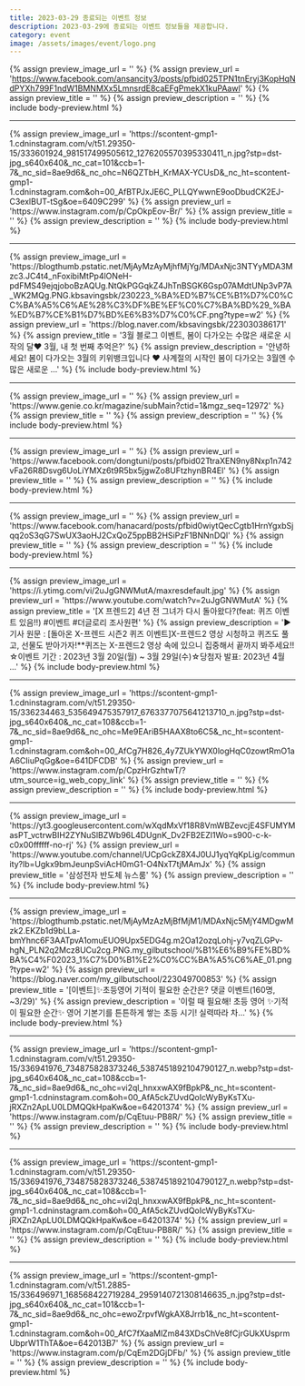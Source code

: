 ```yaml
---
title: 2023-03-29 종료되는 이벤트 정보
description: 2023-03-29에 종료되는 이벤트 정보들을 제공합니다.
category: event
image: /assets/images/event/logo.png
---
```

{% assign preview_image_url = '' %}
{% assign preview_url = 'https://www.facebook.com/ansancity3/posts/pfbid025TPN1tnEryj3KopHqNdPYXh799F1ndW1BMNMXx5LmnsrdE8caEFgPmekX1kuPAawl' %}
{% assign preview_title = '' %}
{% assign preview_description = '' %}
{% include body-preview.html %}
<hr>{% assign preview_image_url = 'https://scontent-gmp1-1.cdninstagram.com/v/t51.29350-15/333601924_981517499505612_1276205570395330411_n.jpg?stp=dst-jpg_s640x640&amp;_nc_cat=101&amp;ccb=1-7&amp;_nc_sid=8ae9d6&amp;_nc_ohc=N6QZTbH_KrMAX-YCUsD&amp;_nc_ht=scontent-gmp1-1.cdninstagram.com&amp;oh=00_AfBTPJxJE6C_PLLQYwwnE9ooDbudCK2EJ-C3exlBUT-tSg&amp;oe=6409C299' %}
{% assign preview_url = 'https://www.instagram.com/p/CpOkpEov-Br/' %}
{% assign preview_title = '' %}
{% assign preview_description = '' %}
{% include body-preview.html %}
<hr>{% assign preview_image_url = 'https://blogthumb.pstatic.net/MjAyMzAyMjhfMjYg/MDAxNjc3NTYyMDA3Mzc3.JC4t4_nFoxibiMtPp4lONeH-pdFMS49ejqjoboBzAQUg.NtQkPGGqkZ4JhTnBSGK6Gsp07AMdtUNp3vP7A_WK2MQg.PNG.kbsavingsbk/230223_%BA%ED%B7%CE%B1%D7%C0%CC%BA%A5%C6%AE%28%C3%DF%BE%EF%C0%C7%BA%BD%29_%BA%ED%B7%CE%B1%D7%BD%E6%B3%D7%C0%CF.png?type=w2' %}
{% assign preview_url = 'https://blog.naver.com/kbsavingsbk/223030386171' %}
{% assign preview_title = '3월 블로그 이벤트, 봄이 다가오는 수많은 새로운 시작의 달❤ 3월, 내 첫 번째 추억은?' %}
{% assign preview_description = '안녕하세요! 봄이 다가오는 3월의 키위뱅크입니다 ❤ 사계절의 시작인 봄이 다가오는 3월엔 수많은 새로운 ...' %}
{% include body-preview.html %}
<hr>{% assign preview_image_url = '' %}
{% assign preview_url = 'https://www.genie.co.kr/magazine/subMain?ctid=1&mgz_seq=12972' %}
{% assign preview_title = '' %}
{% assign preview_description = '' %}
{% include body-preview.html %}
<hr>{% assign preview_image_url = '' %}
{% assign preview_url = 'https://www.facebook.com/dongtuni/posts/pfbid02TtraXEN9ny8Nxp1n742vFa26R8Dsvg6UoLiYMXz6t9R5bx5jgwZo8UFtzhynBR4El' %}
{% assign preview_title = '' %}
{% assign preview_description = '' %}
{% include body-preview.html %}
<hr>{% assign preview_image_url = '' %}
{% assign preview_url = 'https://www.facebook.com/hanacard/posts/pfbid0wiytQecCgtb1HrnYgxbSjqq2oS3qG7SwUX3aoHJ2CxQoZ5ppBB2HSiPzF1BNNnDQl' %}
{% assign preview_title = '' %}
{% assign preview_description = '' %}
{% include body-preview.html %}
<hr>{% assign preview_image_url = 'https://i.ytimg.com/vi/2uJgGNWMutA/maxresdefault.jpg' %}
{% assign preview_url = 'https://www.youtube.com/watch?v=2uJgGNWMutA' %}
{% assign preview_title = '[X 프렌드2] 4년 전 그녀가 다시 돌아왔다?(feat: 퀴즈 이벤트 있음!!) #이벤트 #더글로리  조사원편' %}
{% assign preview_description = '▶ 기사 원문 : [돌아온 X-프렌드 시즌2 퀴즈 이벤트]X-프렌드2 영상 시청하고 퀴즈도 풀고, 선물도 받아가자!**퀴즈는 X-프렌드2 영상 속에 있으니 집중해서 끝까지 봐주세요!!☆이벤트 기간 : 2023년 3월 20일(월) ~ 3월 29일(수)☆당첨자 발표: 2023년 4월 ...' %}
{% include body-preview.html %}
<hr>{% assign preview_image_url = 'https://scontent-gmp1-1.cdninstagram.com/v/t51.29350-15/336234463_535649475357917_6763377075641213710_n.jpg?stp=dst-jpg_s640x640&amp;_nc_cat=108&amp;ccb=1-7&amp;_nc_sid=8ae9d6&amp;_nc_ohc=Me9EAriB5HAAX8to6C5&amp;_nc_ht=scontent-gmp1-1.cdninstagram.com&amp;oh=00_AfCg7H826_4y7ZUkYWX0logHqC0zowtRmO1aA6CIiuPqGg&amp;oe=641DFCDB' %}
{% assign preview_url = 'https://www.instagram.com/p/CpzHrGzhtwT/?utm_source=ig_web_copy_link' %}
{% assign preview_title = '' %}
{% assign preview_description = '' %}
{% include body-preview.html %}
<hr>{% assign preview_image_url = 'https://yt3.googleusercontent.com/wXqdMxVf18R8VmWBZevcjE4SFUMYMasPT_vctrwBIH2ZYNuSlBZWb96L4DUgnK_Dv2FB2EZl1Wo=s900-c-k-c0x00ffffff-no-rj' %}
{% assign preview_url = 'https://www.youtube.com/channel/UCpGckZ8X4J0UJ1yqYqKpLig/community?lb=Ugkx9bmJeunpSviAcH0mG1-O4NxT7tjMAmJx' %}
{% assign preview_title = '삼성전자 반도체 뉴스룸' %}
{% assign preview_description = '' %}
{% include body-preview.html %}
<hr>{% assign preview_image_url = 'https://blogthumb.pstatic.net/MjAyMzAzMjBfMjM1/MDAxNjc5MjY4MDgwMzk2.EKZb1d9bLLa-bmYhnc6F3AATpvA1omuEUO9Upx5EDG4g.m2Oa12ozqLohj-y7vqZLGPv-hgN_PLN2q2Mcz8UCu2cg.PNG.my_gilbutschool/%B1%E6%B9%FE%BD%BA%C4%F02023_1%C7%D0%B1%E2%C0%CC%BA%A5%C6%AE_01.png?type=w2' %}
{% assign preview_url = 'https://blog.naver.com/my_gilbutschool/223049700853' %}
{% assign preview_title = '[이벤트]✨초등영어 기적이 필요한 순간은? 댓글 이벤트(160명, ~3/29)' %}
{% assign preview_description = '이럴 때 필요해! 초등 영어 ✨기적이 필요한 순간✨ 영어 기본기를 튼튼하게 쌓는 초등 시기! 실력따라 차...' %}
{% include body-preview.html %}
<hr>{% assign preview_image_url = 'https://scontent-gmp1-1.cdninstagram.com/v/t51.29350-15/336941976_734875828373246_5387451892104790127_n.webp?stp=dst-jpg_s640x640&amp;_nc_cat=108&amp;ccb=1-7&amp;_nc_sid=8ae9d6&amp;_nc_ohc=vi2ql_hnxxwAX9fBpkP&amp;_nc_ht=scontent-gmp1-1.cdninstagram.com&amp;oh=00_AfA5ckZUvdQoIcWyByKsTXu-jRXZn2ApLU0LDMQQkHpaKw&amp;oe=64201374' %}
{% assign preview_url = 'https://www.instagram.com/p/CqEtuu-PB8R/' %}
{% assign preview_title = '' %}
{% assign preview_description = '' %}
{% include body-preview.html %}
<hr>{% assign preview_image_url = 'https://scontent-gmp1-1.cdninstagram.com/v/t51.29350-15/336941976_734875828373246_5387451892104790127_n.webp?stp=dst-jpg_s640x640&amp;_nc_cat=108&amp;ccb=1-7&amp;_nc_sid=8ae9d6&amp;_nc_ohc=vi2ql_hnxxwAX9fBpkP&amp;_nc_ht=scontent-gmp1-1.cdninstagram.com&amp;oh=00_AfA5ckZUvdQoIcWyByKsTXu-jRXZn2ApLU0LDMQQkHpaKw&amp;oe=64201374' %}
{% assign preview_url = 'https://www.instagram.com/p/CqEtuu-PB8R/' %}
{% assign preview_title = '' %}
{% assign preview_description = '' %}
{% include body-preview.html %}
<hr>{% assign preview_image_url = 'https://scontent-gmp1-1.cdninstagram.com/v/t51.2885-15/336496971_168568422719284_2959140721308146635_n.jpg?stp=dst-jpg_s640x640&amp;_nc_cat=101&amp;ccb=1-7&amp;_nc_sid=8ae9d6&amp;_nc_ohc=ewoZrpvfWgkAX8Jrrb1&amp;_nc_ht=scontent-gmp1-1.cdninstagram.com&amp;oh=00_AfC7fXaaMlZm843XDsChVe8fCjrGUkXUsprmUbprW1ThTA&amp;oe=642013B7' %}
{% assign preview_url = 'https://www.instagram.com/p/CqEm2DGjDFb/' %}
{% assign preview_title = '' %}
{% assign preview_description = '' %}
{% include body-preview.html %}